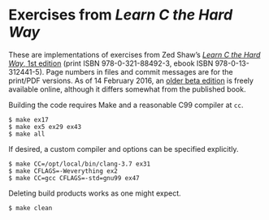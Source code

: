 # Exercises from _Learn C the Hard Way_ #

These are implementations of exercises from Zed Shaw’s [_Learn C the
Hard Way_, 1st edition][informit] (print ISBN 978-0-321-88492-3, ebook
ISBN 978-0-13-312441-5). Page numbers in files and commit messages are
for the print/PDF versions. As of 14 February 2016, an [older beta
edition][online] is freely available online, although it differs
somewhat from the published book.

Building the code requires Make and a reasonable C99 compiler at `cc`.

    $ make ex17
    $ make ex5 ex29 ex43
    $ make all

If desired, a custom compiler and options can be specified explicitly.

    $ make CC=/opt/local/bin/clang-3.7 ex31
    $ make CFLAGS=-Weverything ex2
    $ make CC=gcc CFLAGS=-std=gnu99 ex47

Deleting build products works as one might expect.

    $ make clean

  [informit]: http://www.informit.com/store/learn-c-the-hard-way-practical-exercises-on-the-computational-9780321884923
    ("Learn C the Hard Way" on InformIT)
  [online]: http://c.learncodethehardway.org/book
    ("Learn C the Hard Way" online)
